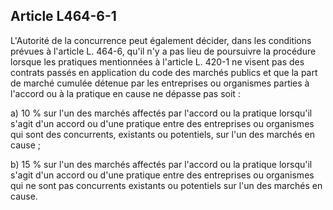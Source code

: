 Article L464-6-1
----
L'Autorité de la concurrence peut également décider, dans les conditions prévues
à l'article L. 464-6, qu'il n'y a pas lieu de poursuivre la procédure lorsque
les pratiques mentionnées à l'article L. 420-1 ne visent pas des contrats passés
en application du code des marchés publics et que la part de marché cumulée
détenue par les entreprises ou organismes parties à l'accord ou à la pratique en
cause ne dépasse pas soit :

a) 10 % sur l'un des marchés affectés par l'accord ou la pratique lorsqu'il
s'agit d'un accord ou d'une pratique entre des entreprises ou organismes qui
sont des concurrents, existants ou potentiels, sur l'un des marchés en cause ;

b) 15 % sur l'un des marchés affectés par l'accord ou la pratique lorsqu'il
s'agit d'un accord ou d'une pratique entre des entreprises ou organismes qui ne
sont pas concurrents existants ou potentiels sur l'un des marchés en cause.
